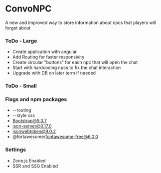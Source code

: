 # ConvoNPC
A new and improved way to store information about npcs that players will forget about

### ToDo - Large
- Create application with angular
- Add Routing for faster responsivity
- Create circular "buttons" for each npc that will open the chat
- Start with hardcoding npcs to fix the chat interaction
- Upgrade with DB on later term if needed

### ToDo - Small

### Flags and npm packages
- --routing
- --style css
- Bootstrap@5.3.7
- json-server@0.17.0
- jsonwebtoken@9.0.2
- @fortawesome/fontawesome-free@6.0.0

### Settings
- Zone.js Enabled
- SSR and SSG Enabled
